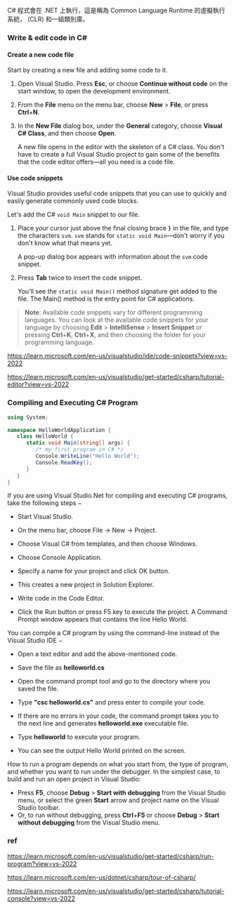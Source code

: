 

C# 程式會在 .NET 上執行，這是稱為 Common Language Runtime 的虛擬執行系統， (CLR) 和一組類別庫。

### Write & edit code in C#

#### Create a new code file


Start by creating a new file and adding some code to it.

1.  Open Visual Studio. Press **Esc**, or choose **Continue without code** on the start window, to open the development environment.
    
2.  From the **File** menu on the menu bar, choose **New** > **File**, or press **Ctrl**+**N**.
    
3.  In the **New File** dialog box, under the **General** category, choose **Visual C# Class**, and then choose **Open**.
    
    A new file opens in the editor with the skeleton of a C# class. You don't have to create a full Visual Studio project to gain some of the benefits that the code editor offers—all you need is a code file.


#### Use code snippets
Visual Studio provides useful code snippets that you can use to quickly and easily generate commonly used code blocks. 


Let's add the C# `void Main` snippet to our file.

1.  Place your cursor just above the final closing brace **`}`** in the file, and type the characters `svm`. `svm` stands for `static void Main`—don't worry if you don't know what that means yet.
    
    A pop-up dialog box appears with information about the `svm` code snippet.

2. Press **Tab** twice to insert the code snippet.

   You'll see the `static void Main()` method signature get added to the file. The Main() method is the entry point for C# applications.


> **Note**: Available code snippets vary for different programming languages. You can look at the available code snippets for your language by choosing **Edit** > **IntelliSense** > **Insert Snippet** or pressing **Ctrl**+**K**, **Ctrl**+**X**, and then choosing the folder for your programming language.

https://learn.microsoft.com/en-us/visualstudio/ide/code-snippets?view=vs-2022

https://learn.microsoft.com/en-us/visualstudio/get-started/csharp/tutorial-editor?view=vs-2022

### Compiling and Executing C# Program

```cs
using System;

namespace HelloWorldApplication {
   class HelloWorld {
      static void Main(string[] args) {
         /* my first program in C# */
         Console.WriteLine("Hello World");
         Console.ReadKey();
      }
   }
}
```


If you are using Visual Studio.Net for compiling and executing C# programs, take the following steps −

-   Start Visual Studio.
    
-   On the menu bar, choose File -> New -> Project.
    
-   Choose Visual C# from templates, and then choose Windows.
    
-   Choose Console Application.
    
-   Specify a name for your project and click OK button.
    
-   This creates a new project in Solution Explorer.
    
-   Write code in the Code Editor.
    
-   Click the Run button or press F5 key to execute the project. A Command Prompt window appears that contains the line Hello World.
    

You can compile a C# program by using the command-line instead of the Visual Studio IDE −

-   Open a text editor and add the above-mentioned code.
    
-   Save the file as **helloworld.cs**
    
-   Open the command prompt tool and go to the directory where you saved the file.
    
-   Type **"csc helloworld.cs"** and press enter to compile your code.
    
-   If there are no errors in your code, the command prompt takes you to the next line and generates **helloworld.exe** executable file.
    
-   Type **helloworld** to execute your program.
    
-   You can see the output Hello World printed on the screen.


How to run a program depends on what you start from, the type of program, and whether you want to run under the debugger. In the simplest case, to build and run an open project in Visual Studio:

-   Press **F5**, choose **Debug** > **Start with debugging** from the Visual Studio menu, or select the green **Start** arrow and project name on the Visual Studio toolbar.
-   Or, to run without debugging, press **Ctrl**+**F5** or choose **Debug** > **Start without debugging** from the Visual Studio menu.

### ref 

https://learn.microsoft.com/en-us/visualstudio/get-started/csharp/run-program?view=vs-2022

https://learn.microsoft.com/en-us/dotnet/csharp/tour-of-csharp/

https://learn.microsoft.com/en-us/visualstudio/get-started/csharp/tutorial-console?view=vs-2022






